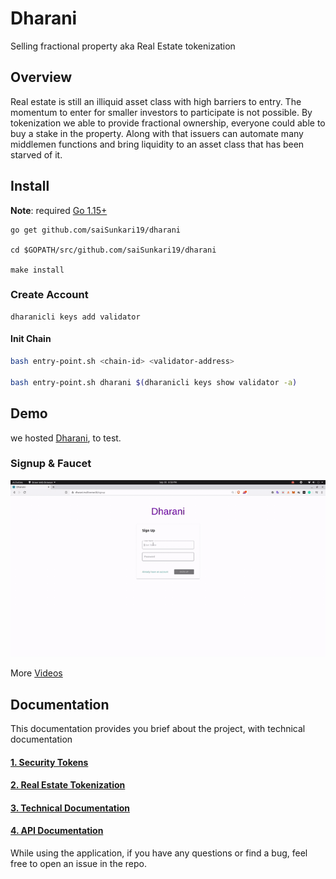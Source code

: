 # Dharani

Selling fractional property aka Real Estate tokenization

## Overview

Real estate is still an illiquid asset class with high barriers to entry. The momentum to enter for smaller investors to participate is not possible. By tokenization we able to provide fractional ownership, everyone could able to buy a stake in the property. Along with that issuers can automate many middlemen functions and bring liquidity to an asset class that has been starved of it.

## Install

**Note**: required [Go 1.15+](https://golang.org/dl/)

```text
go get github.com/saiSunkari19/dharani

cd $GOPATH/src/github.com/saiSunkari19/dharani

make install
```

### Create Account

```text
dharanicli keys add validator
```

#### Init Chain

```bash
bash entry-point.sh <chain-id> <validator-address>

bash entry-point.sh dharani $(dharanicli keys show validator -a)
```

## Demo

we hosted [Dharani](https://dharani.multiverse.tk/), to test.

### Signup & Faucet

![](.gitbook/assets/1SignupAndFaucet.gif)

More [Videos](docs/assets/1.-assets.md)

## Documentation

This documentation provides you brief about the project, with technical documentation

#### [1. Security Tokens](docs/1.-dharani-real-estate-tokenization.md)

#### [2. Real Estate Tokenization](docs/2.-real-estate-tokenization.md)

#### [3. Technical Documentation](docs/3.-technical-overview.md)

#### [4. API Documentation](docs/4.-api-docs.md)

While using the application, if you have any questions or find a bug, feel free to open an issue in the repo.

